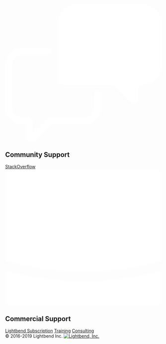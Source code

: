 <footer>
  <div class="container-fluid footer">
    <div class="row">
      <div class="col-md-8">
        <div class="support-item">
          <div class="support-icon">
            <svg class="svg-icon svg-icon-chat" xmlns="http://www.w3.org/2000/svg" viewBox="0 0 97.5 85.2" enable-background="new 0 0 97.5 85.2"><path stroke="#fff" stroke-width="4.282" stroke-linecap="round" stroke-miterlimit="10" d="M27 29.5h-16.3c-4.7 0-8.6 3.9-8.6 8.6v25.7c0 4.7 3.9 8.6 8.6 8.6h2.7c.8 0 1.5.7 1.5 1.5v7.8c0 1.3 1.6 2 2.5 1l9.5-9.5c.5-.5 1.2-.8 2-.8h20.2c4.7 0 8.6-3.9 8.6-8.6v-7.8" fill="none"/><path fill="#fff" d="M85 0h-40c-6.9 0-12.5 5.6-12.5 12.5v33.4c0 2.2 1.8 4.1 4.1 4.1h29.9c.7 0 1.3.3 1.8.7l10 10c1.6 1.6 4.3.5 4.3-1.8v-6.5c0-1.4 1.1-2.5 2.5-2.5 6.9 0 12.5-5.6 12.5-12.5v-25c-.1-6.8-5.8-12.4-12.6-12.4z"/></svg>
          </div>
          <div class="support-detail">
            <h2>Community Support</h2>
            <a href="https://stackoverflow.com/questions/tagged/sbt">StackOverflow</a>
          </div>
        </div>
        <div class="support-item">
          <div class="support-icon">
            <svg id="lightbend-icon-reverse" class="svg-icon svg-icon-lightbend-reverse" xmlns="http://www.w3.org/2000/svg" viewBox="0 0 302 262"><title>lightbend-icon</title><g id="icon"><path d="M1,195v56a10,10,0,0,0,10,10H291a10,10,0,0,0,10-10V195a557.85,557.85,0,0,1-150,20A557.85,557.85,0,0,1,1,195Z" style="fill:#fff"/><path d="M291,1H11A10,10,0,0,0,1,11V176a539.94,539.94,0,0,0,150,21,539.94,539.94,0,0,0,150-21V11A10,10,0,0,0,291,1Z" style="fill:#fff"/></g></svg>
          </div>
          <div class="support-detail">
            <h2>Commercial Support</h2>
            <a href="https://www.lightbend.com/services/expert-support">Lightbend Subscription</a>
            <a href="https://www.lightbend.com/services/training">Training</a>
            <a href="https://www.lightbend.com/services/consulting">Consulting</a>
          </div>
        </div>
      </div>
      <div class="col-md-4 text-right ts">
        &copy; 2016-2019 Lightbend Inc.
        <a href="https://www.lightbend.com">
          <img src="../files/lightbend-reverse.svg" alt="Lightbend, Inc.">
        </a>
      </div>
    </div>
  </div>
</footer>
<script src="/assets/versions.js"></script>
<script src="/assets/set-versions.js"></script>
